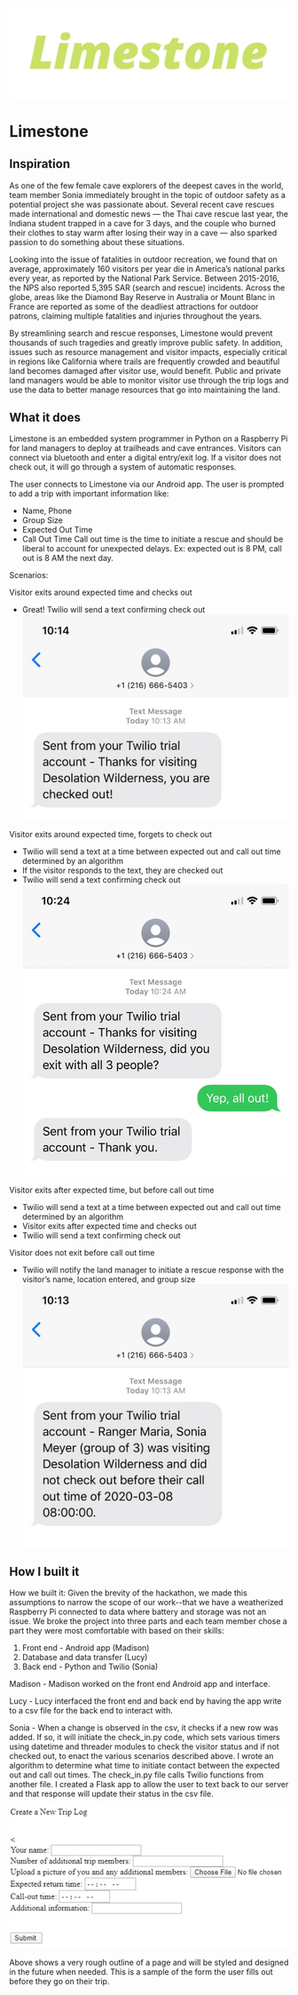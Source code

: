 ![logo](logo.png)

# Limestone


## Inspiration
As one of the few female cave explorers of the deepest caves in the world, team member Sonia immediately brought in the topic of outdoor safety as a potential project she was passionate about. Several recent cave rescues made international and domestic news ⁠— the Thai cave rescue last year, the Indiana student trapped in a cave for 3 days, and the couple who burned their clothes to stay warm after losing their way in a cave ⁠— also sparked passion to do something about these situations. 

Looking into the issue of fatalities in outdoor recreation, we found that on average, approximately 160 visitors per year die in America’s national parks every year, as reported by the National Park Service. Between 2015-2016, the NPS also reported 5,395 SAR (search and rescue) incidents. Across the globe, areas like the Diamond Bay Reserve in Australia or Mount Blanc in France are reported as some of the deadliest attractions for outdoor patrons, claiming multiple fatalities and injuries throughout the years.

By streamlining search and rescue responses, Limestone would prevent thousands of such tragedies and greatly improve public safety. In addition, issues such as resource management and visitor impacts, especially critical in regions like California where trails are frequently crowded and beautiful land becomes damaged after visitor use, would benefit. Public and private land managers would be able to monitor visitor use through the trip logs and use the data to better manage resources that go into maintaining the land.


## What it does
Limestone is an embedded system programmer in Python on a Raspberry Pi for land managers to deploy at trailheads and cave entrances. Visitors can connect via bluetooth and enter a digital entry/exit log. If a visitor does not check out, it will go through a system of automatic responses.

The user connects to Limestone via our Android app. The user is prompted to add a trip with important information like:
* Name, Phone
* Group Size
* Expected Out Time
* Call Out Time
Call out time is the time to initiate a rescue and should be liberal to account for unexpected delays. Ex: expected out is 8 PM, call out is 8 AM the next day.

Scenarios:

Visitor exits around expected time and checks out
* Great! Twilio will send a text confirming check out
![checkout](twiliocheckout.jpg)

Visitor exits around expected time, forgets to check out
* Twilio will send a text at a time between expected out and call out time determined by an algorithm
* If the visitor responds to the text, they are checked out
* Twilio will send a text confirming check out
![forgot](twilioforgotcheckout.jpg)

Visitor exits after expected time, but before call out time
* Twilio will send a text at a time between expected out and call out time determined by an algorithm
* Visitor exits after expected time and checks out
* Twilio will send a text confirming check out

Visitor does not exit before call out time
* Twilio will notify the land manager to initiate a rescue response with the visitor’s name, location entered, and group size
![rescue](twilioinitiaterescue.jpg)


## How I built it
How we built it: Given the brevity of the hackathon, we made this assumptions to narrow the scope of our work--that we have a weatherized Raspberry Pi connected to data where battery and storage was not an issue. We broke the project into three parts and each team member chose a part they were most comfortable with based on their skills:
1. Front end - Android app (Madison)
2. Database and data transfer (Lucy)
3. Back end - Python and Twilio (Sonia)

Madison - Madison worked on the front end Android app and interface.

Lucy - Lucy interfaced the front end and back end by having the app write to a csv file for the back end to interact with.

Sonia - When a change is observed in the csv, it checks if a new row was added. If so, it will initiate the check_in.py code, which sets various timers using datetime and threader modules to check the visitor status and if not checked out, to enact the various scenarios described above. I wrote an algorithm to determine what time to initiate contact between the expected out and call out times. The check_in.py file calls Twilio functions from another file. I created a Flask app to allow the user to text back to our server and that response will update their status in the csv file.

 
![Demo](demo.png)

Above shows a very rough outline of a page and will be styled and designed in the future when needed. This is a sample of the form the user fills out before they go on their trip.
